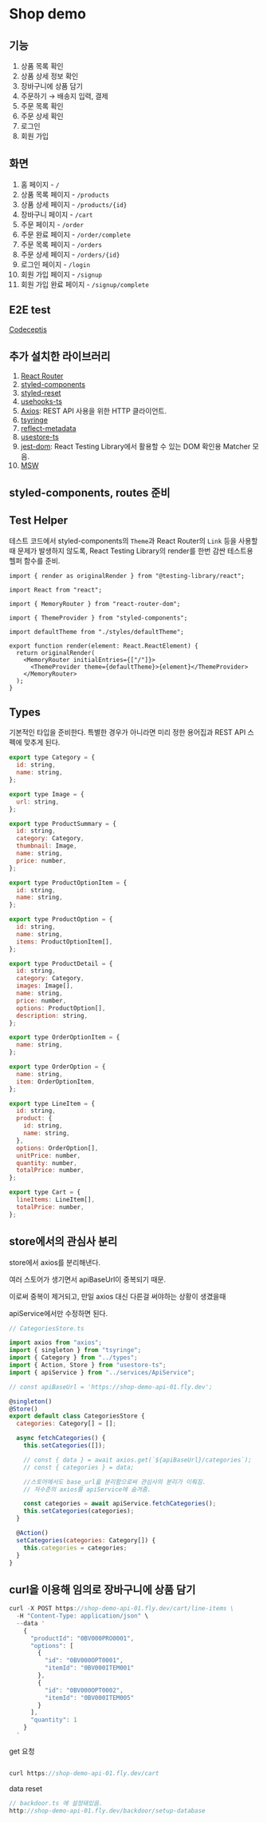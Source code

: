 # Shop demo

## 기능

1. 상품 목록 확인
2. 상품 상세 정보 확인
3. 장바구니에 상품 담기
4. 주문하기 → 배송지 입력, 결제
5. 주문 목록 확인
6. 주문 상세 확인
7. 로그인
8. 회원 가입

## 화면

1. 홈 페이지 - `/`
2. 상품 목록 페이지 - `/products`
3. 상품 상세 페이지 - `/products/{id}`
4. 장바구니 페이지 - `/cart`
5. 주문 페이지 - `/order`
6. 주문 완료 페이지 - `/order/complete`
7. 주문 목록 페이지 - `/orders`
8. 주문 상세 페이지 - `/orders/{id}`
9. 로그인 페이지 - `/login`
10. 회원 가입 페이지 - `/signup`
11. 회원 가입 완료 페이지 - `/signup/complete`

## E2E test

[Codeceptjs](https://github.com/heyho00/shop-demo/blob/main/markdowns/codeceptjs.md)

## 추가 설치한 라이브러리

1. [React Router](https://github.com/remix-run/react-router)
2. [styled-components](https://github.com/styled-components/styled-components)
3. [styled-reset](https://github.com/zacanger/styled-reset)
4. [usehooks-ts](https://github.com/juliencrn/usehooks-ts)
5. [Axios](https://github.com/axios/axios): REST API 사용을 위한 HTTP 클라이언트.
6. [tsyringe](https://github.com/microsoft/tsyringe)
7. [reflect-metadata](https://github.com/rbuckton/reflect-metadata)
8. [usestore-ts](https://github.com/seed2whale/usestore-ts)
9. [jest-dom](https://github.com/testing-library/jest-dom): React Testing Library에서 활용할 수 있는 DOM 확인용 Matcher 모음.
10. [MSW](https://github.com/mswjs/msw)

## styled-components, routes 준비

## Test Helper

테스트 코드에서 styled-components의 `Theme`과 React Router의 `Link` 등을 사용할 때 문제가 발생하지 않도록, React Testing Library의 render를 한번 감싼 테스트용 헬퍼 함수를 준비.

```tsx
import { render as originalRender } from "@testing-library/react";

import React from "react";

import { MemoryRouter } from "react-router-dom";

import { ThemeProvider } from "styled-components";

import defaultTheme from "./styles/defaultTheme";

export function render(element: React.ReactElement) {
  return originalRender(
    <MemoryRouter initialEntries={["/"]}>
      <ThemeProvider theme={defaultTheme}>{element}</ThemeProvider>
    </MemoryRouter>
  );
}
```

## Types

기본적인 타입을 준비한다. 특별한 경우가 아니라면 미리 정한 용어집과 REST API 스펙에 맞추게 된다.

```js
export type Category = {
  id: string,
  name: string,
};

export type Image = {
  url: string,
};

export type ProductSummary = {
  id: string,
  category: Category,
  thumbnail: Image,
  name: string,
  price: number,
};

export type ProductOptionItem = {
  id: string,
  name: string,
};

export type ProductOption = {
  id: string,
  name: string,
  items: ProductOptionItem[],
};

export type ProductDetail = {
  id: string,
  category: Category,
  images: Image[],
  name: string,
  price: number,
  options: ProductOption[],
  description: string,
};

export type OrderOptionItem = {
  name: string,
};

export type OrderOption = {
  name: string,
  item: OrderOptionItem,
};

export type LineItem = {
  id: string,
  product: {
    id: string,
    name: string,
  },
  options: OrderOption[],
  unitPrice: number,
  quantity: number,
  totalPrice: number,
};

export type Cart = {
  lineItems: LineItem[],
  totalPrice: number,
};
```

## store에서의 관심사 분리

store에서 axios를 분리해낸다.

여러 스토어가 생기면서 apiBaseUrl이 중복되기 때문.

이로써 중복이 제거되고, 만일 axios 대신 다른걸 써야하는 상황이 생겼을때

apiService에서만 수정하면 된다.

```js
// CategoriesStore.ts

import axios from "axios";
import { singleton } from "tsyringe";
import { Category } from "../types";
import { Action, Store } from "usestore-ts";
import { apiService } from "../services/ApiService";

// const apiBaseUrl = 'https://shop-demo-api-01.fly.dev';

@singleton()
@Store()
export default class CategoriesStore {
  categories: Category[] = [];

  async fetchCategories() {
    this.setCategories([]);

    // const { data } = await axios.get(`${apiBaseUrl}/categories`);
    // const { categories } = data;

    //스토어에서도 base_url읇 분리함으로써 관심사의 분리가 이뤄짐.
    // 저수준의 axios를 apiService에 숨겨줌.

    const categories = await apiService.fetchCategories();
    this.setCategories(categories);
  }

  @Action()
  setCategories(categories: Category[]) {
    this.categories = categories;
  }
}
```

## curl을 이용해 임의로 장바구니에 상품 담기

```js
curl -X POST https://shop-demo-api-01.fly.dev/cart/line-items \
  -H "Content-Type: application/json" \
  --data '
    {
      "productId": "0BV000PRO0001",
      "options": [
        {
          "id": "0BV000OPT0001",
          "itemId": "0BV000ITEM001"
        },
        {
          "id": "0BV000OPT0002",
          "itemId": "0BV000ITEM005"
        }
      ],
      "quantity": 1
    }
  '
```

get 요청

```js

curl https://shop-demo-api-01.fly.dev/cart
```

data reset

```js
// backdoor.ts 에 설정돼있음.
http://shop-demo-api-01.fly.dev/backdoor/setup-database

```
